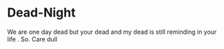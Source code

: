 # Dead-Night
We are one day dead but your dead and my dead is still reminding in your life . So. Care dull
